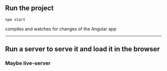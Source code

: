 ## Run the project 

```
npm start 
```
compiles and watches for changes of the Angular app

---

## Run a server to serve it and load it in the browser
### Maybe **live-server**
